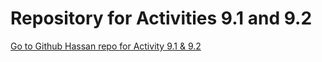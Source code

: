 # Repository for Activities 9.1 and 9.2
<a href="https://github.com/senator56/PCDE-Activity-9.1.git"> Go to Github Hassan repo for Activity 9.1 & 9.2</a>
